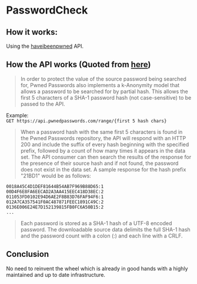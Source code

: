 # PasswordCheck

## How it works:
Using the [haveibeenpwned](https://haveibeenpwned.com/API/v3#PwnedPasswords) API.  

## How the API works (Quoted from [here](https://haveibeenpwned.com/API/v3#PwnedPasswords#SearchingPwnedPasswordsByRange))
> In order to protect the value of the source password being searched for, Pwned Passwords also implements a k-Anonymity model that allows a password to be searched for by partial hash. This allows the first 5 characters of a SHA-1 password hash (not case-sensitive) to be passed to the API.  

Example:  
`GET https://api.pwnedpasswords.com/range/{first 5 hash chars}`

> When a password hash with the same first 5 characters is found in the Pwned Passwords repository, the API will respond with an HTTP 200 and include the suffix of every hash beginning with the specified prefix, followed by a count of how many times it appears in the data set. The API consumer can then search the results of the response for the presence of their source hash and if not found, the password does not exist in the data set. A sample response for the hash prefix "21BD1" would be as follows:  

```
0018A45C4D1DEF81644B54AB7F969B88D65:1
00D4F6E8FA6EECAD2A3AA415EEC418D38EC:2
011053FD0102E94D6AE2F8B83D76FAF94F6:1
012A7CA357541F0AC487871FEEC1891C49C:2
0136E006E24E7D152139815FB0FC6A50B15:2
...
```

> Each password is stored as a SHA-1 hash of a UTF-8 encoded password. The downloadable source data delimits the full SHA-1 hash and the password count with a colon (:) and each line with a CRLF.

## Conclusion

No need to reinvent the wheel which is already in good hands with a highly maintained and up to date infrastructure.
